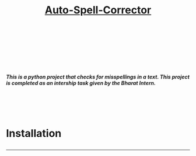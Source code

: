 <h1 align="center"><u>Auto-Spell-Corrector</u></h1>
<br>
<br>
<br>
<br>
<br>
<br>
<br>
<h5>
This is a python project that checks for misspellings in a text.
This project is completed as an intership task given by the Bharat Intern.  

  
</h5>
<br>
<br>
<br>
<h1>
  Installation<hr> 
</h1>
